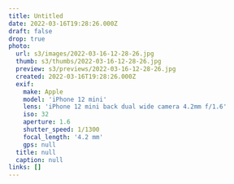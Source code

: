 ```yaml
---
title: Untitled
date: 2022-03-16T19:28:26.000Z
draft: false
drop: true
photo:
  url: s3/images/2022-03-16-12-28-26.jpg
  thumb: s3/thumbs/2022-03-16-12-28-26.jpg
  preview: s3/previews/2022-03-16-12-28-26.jpg
  created: 2022-03-16T19:28:26.000Z
  exif:
    make: Apple
    model: 'iPhone 12 mini'
    lens: 'iPhone 12 mini back dual wide camera 4.2mm f/1.6'
    iso: 32
    aperture: 1.6
    shutter_speed: 1/1300
    focal_length: '4.2 mm'
    gps: null
  title: null
  caption: null
links: []
---
```

